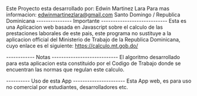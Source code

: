Este Proyecto esta desarrollado por: Edwin Martinez Lara
Para mas informacion: edwinmartinezlara@gmail.com
Santo Domingo / Republica Dominicana
--------------- Importante ----------------------------
Esta es una Aplicacion web basada en Javascript sobre 
el calculo de las prestaciones laborales de este 
pais, este programa no sustituye a la aplicacion
official del Ministerio de Trabajo de la Republica
Dominicana, cuyo enlace es el siguiente:
https://calculo.mt.gob.do/

------------ Notas ----------------------------
El algoritmo desarrollado para esta aplicacion 
esta constituido por el Codigo de Trabajo donde
se encuentran las normas que regulan este calculo.

---------- Uso de esta App ----------------------
Esta App web, es para uso no comercial
por estudiantes, desarrolladores etc.

